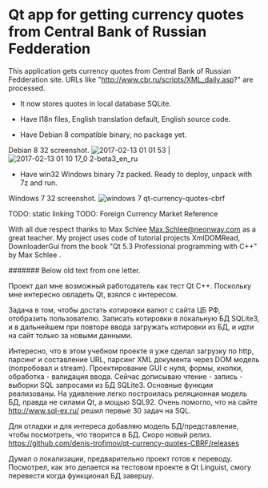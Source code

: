 # Qt app for getting currency quotes from Central Bank of Russian Fedderation

This application gets currency quotes from Central Bank of Russian Fedderation site.
URLs like "http://www.cbr.ru/scripts/XML_daily.asp?" are processed.
* It now stores quotes in local database SQLite.
* Have I18n files, English translation default, English source code.

* Have Debian 8 compatible binary, no package yet.

Debian 8 32 screenshot.
![2017-02-13 01 01 53](https://cloud.githubusercontent.com/assets/24657082/22866479/bc88ba22-f190-11e6-9246-eba55d4a248f.png) | ![2017-02-13 01 10 17_0 2-beta3_en_ru](https://cloud.githubusercontent.com/assets/24657082/22866543/b777fa7e-f191-11e6-963c-f9eb2f06bead.png)

* Have win32 Windows binary 7z packed. Ready to deploy, unpack with 7z and run.

Windows 7 32 screenshot.
![windows 7 qt-currency-quotes-cbrf](https://cloud.githubusercontent.com/assets/24657082/22822539/edddaa08-ef90-11e6-8c84-373d12d34467.png)

TODO: static linking
TODO: Foreign Currency Market Reference

With all due respect thanks to Max Schlee <Max.Schlee@neonway.com> as a great teacher.
My project uses code of tutorial projects XmlDOMRead, DownloaderGui from the
book "Qt 5.3 Professional programming with C++" by Max Schlee .

####### Below old text from one letter.

Проект дал мне возможный работодатель как тест Qt C++. Поскольку мне интересно овладеть Qt, взялся с интересом.

Задача в том, чтобы достать котировки валют с сайта ЦБ РФ, отобразить пользователю. Записать котировки в локальную БД SQLite3, и в дальнейшем при повторе ввода загружать котировки из БД, и идти на сайт только за новыми данными.

Интересно, что в этом учебном проекте я уже сделал загрузку по http, парсинг и составление URL, парсинг XML документа через DOM модель (попробовал и stream). Проектирование GUI с нуля, формы, кнопки, обработка - валидация ввода.
Сейчас дописываю чтение - запись - выборки SQL запросами из БД SQLite3. Основные функции реализованы. На удивление легко построилась реляционная модель БД, правда не силами Qt, а мощью SQL92. Очень помогло, что на сайте http://www.sql-ex.ru/ решил первые 30 задач на SQL.

Для отладки и для интереса добавляю модель БД/представление, чтобы посмотреть, что творится в БД. Скоро новый релиз. https://github.com/denis-trofimov/qt-currency-quotes-CBRF/releases

Думал о локализации, предварительно проект готов к переводу. Посмотрел, как это делается на тестовом проекте в Qt Linguist, смогу перевести когда функционал БД завершу.
